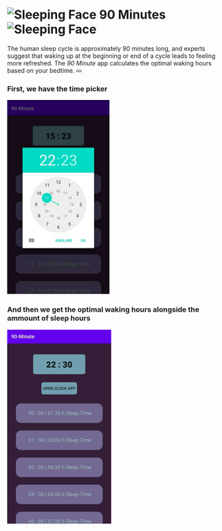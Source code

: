 
# <img src="https://raw.githubusercontent.com/Tarikul-Islam-Anik/Animated-Fluent-Emojis/master/Emojis/Smilies/Sleeping%20Face.png" alt="Sleeping Face" width="25" height="25" /> 90 Minutes <img src="https://raw.githubusercontent.com/Tarikul-Islam-Anik/Animated-Fluent-Emojis/master/Emojis/Smilies/Sleeping%20Face.png" alt="Sleeping Face" width="25" height="25" />

The human sleep cycle is approximately 90 minutes long, and experts suggest that waking up at the beginning or end of a cycle leads to feeling more refreshed. The _90 Minute_ app calculates the optimal waking hours based on your bedtime. 💤

### First, we have the time picker 
<img src="./screenshots/ss2.jpg" height=450px />

### And then we get the optimal waking hours alongside the ammount of sleep hours 

<img src="./screenshots/ss1.jpg" height=450 />

